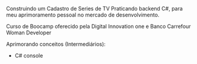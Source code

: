 Construindo um Cadastro de Series de TV
Praticando backend C#, para meu aprimoramento pessoal no mercado de desenvolvimento.

Curso de Boocamp oferecido pela Digital Innovation one e Banco Carrefour Woman Developer



Aprimorando conceitos (Intermediários):

 * C# console
